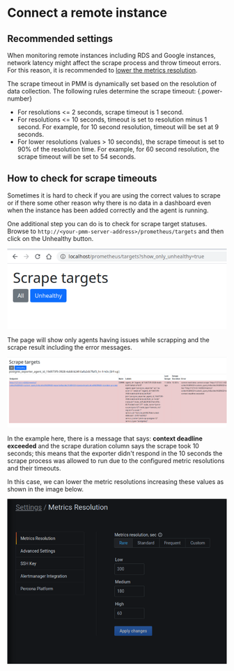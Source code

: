 # Connect a remote instance

## Recommended settings

When monitoring remote instances including RDS and Google instances, network latency might affect the scrape process and throw timeout errors.
For this reason, it is recommended to [lower the metrics resolution](../../../configure-pmm/metrics_res.md).

The scrape timeout in PMM is dynamically set based on the resolution of data collection. The following rules determine the scrape timeout:
{.power-number}

- For resolutions <= 2 seconds, scrape timeout is 1 second.
- For resolutions <= 10 seconds, timeout is set to resolution minus 1 second. For example, for 10 second resolution, timeout will be set at 9 seconds.
- For lower resolutions (values > 10 seconds), the scrape timeout is set to 90% of the resolution time. For example, for 60 second resolution, the scrape timeout will be set to 54 seconds.

## How to check for scrape timeouts

Sometimes it is hard to check if you are using the correct values to scrape or if there some other reason why there is no data in a dashboard even when the instance has been added correctly and the agent is running.

One additional step you can do is to check for scrape target statuses. Browse to `http://<your-pmm-server-address>/prometheus/targets` and then click on the Unhealthy button.

![!image](../../../_images/scrape_targets_01.png)

The page will show only agents having issues while scrapping and the scrape result including the error messages.

![!image](../../../_images/scrape_targets_02.png)

In the example here, there is a message that says: **context deadline exceeded** and the scrape duration column says the scrape took 10 seconds; this means that the exporter didn't respond in the 10 seconds the scrape process was allowed to run due to the configured metric resolutions and their timeouts.

In this case, we can lower the metric resolutions increasing these values as shown in the image below.

![!image](../../../_images/scrape_targets_03.png)
